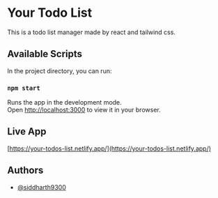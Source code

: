 # Your Todo List
This is a todo list manager made by react and tailwind css.


## Available Scripts

In the project directory, you can run:

### `npm start`

Runs the app in the development mode.\
Open [http://localhost:3000](http://localhost:3000) to view it in your browser.


## Live App

 [https://your-todos-list.netlify.app/](https://your-todos-list.netlify.app/)
 
 
## Authors

- [@siddharth9300](https://www.github.com/siddharth9300)

